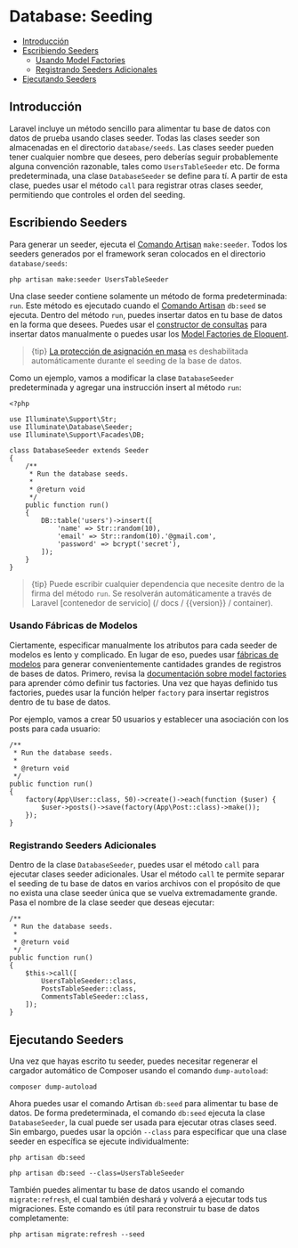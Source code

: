 # Database: Seeding

- [Introducción](#introduction)
- [Escribiendo Seeders](#writing-seeders)
  - [Usando Model Factories](#using-model-factories)
  - [Registrando Seeders Adicionales](#calling-additional-seeders)
- [Ejecutando Seeders](#running-seeders)

<a name="introduction"></a>
## Introducción

Laravel incluye un método sencillo para alimentar tu base de datos con datos de prueba usando clases seeder. Todas las clases seeder son almacenadas en el directorio `database/seeds`. Las clases seeder pueden tener cualquier nombre que desees, pero deberías seguir probablemente alguna convención razonable, tales como `UsersTableSeeder` etc. De forma predeterminada, una clase `DatabaseSeeder` se define para tí. A partir de esta clase, puedes usar el método `call` para registrar otras clases seeder, permitiendo que controles el orden del seeding.

<a name="writing-seeders"></a>
## Escribiendo Seeders

Para generar un seeder, ejecuta el [Comando Artisan](/docs/{{version}}/artisan) `make:seeder`. Todos los seeders generados por el framework seran colocados en el directorio `database/seeds`:

    php artisan make:seeder UsersTableSeeder

Una clase seeder contiene solamente un método de forma predeterminada: `run`. Este método es ejecutado cuando el [Comando Artisan](/docs/{{version}}/artisan) `db:seed` se ejecuta. Dentro del método `run`, puedes insertar datos en tu base de datos en la forma que desees. Puedes usar el [constructor de consultas](/docs/{{version}}/queries) para insertar datos manualmente o puedes usar los [Model Factories de Eloquent](/docs/{{version}}/database-testing#writing-factories).

> {tip} [La protección de asignación en masa](/docs/{{version}}/eloquent#mass-assignment) es deshabilitada automáticamente durante el seeding de la base de datos.

Como un ejemplo, vamos a modificar la clase `DatabaseSeeder` predeterminada y agregar una instrucción insert al método `run`:

    <?php

    use Illuminate\Support\Str;
    use Illuminate\Database\Seeder;
    use Illuminate\Support\Facades\DB;

    class DatabaseSeeder extends Seeder
    {
        /**
         * Run the database seeds.
         *
         * @return void
         */
        public function run()
        {
            DB::table('users')->insert([
                'name' => Str::random(10),
                'email' => Str::random(10).'@gmail.com',
                'password' => bcrypt('secret'),
            ]);
        }
    }

> {tip} Puede escribir cualquier dependencia que necesite dentro de la firma del método `run`. Se resolverán automáticamente a través de Laravel [contenedor de servicio] (/ docs / {{version}} / container).

<a name="using-model-factories"></a>
### Usando Fábricas de Modelos

Ciertamente, especificar manualmente los atributos para cada seeder de modelos es lento y complicado. En lugar de eso, puedes usar [fábricas de modelos](/docs/{{version}}/database-testing#writing-factories) para generar convenientemente cantidades grandes de registros de bases de datos. Primero, revisa la [documentación sobre model factories](/docs/{{version}}/database-testing#writing-factories) para aprender cómo definir tus factories. Una vez que hayas definido tus factories, puedes usar la función helper `factory` para insertar registros dentro de tu base de datos.

Por ejemplo, vamos a crear 50 usuarios y establecer una asociación con los posts para cada usuario:

    /**
     * Run the database seeds.
     *
     * @return void
     */
    public function run()
    {
        factory(App\User::class, 50)->create()->each(function ($user) {
            $user->posts()->save(factory(App\Post::class)->make());
        });
    }

<a name="calling-additional-seeders"></a>
### Registrando Seeders Adicionales

Dentro de la clase `DatabaseSeeder`, puedes usar el método `call` para ejecutar clases seeder adicionales. Usar el método `call` te permite separar el seeding de tu base de datos en varios archivos con el propósito de que no exista una clase seeder única que se vuelva extremadamente grande. Pasa el nombre de la clase seeder que deseas ejecutar:

    /**
     * Run the database seeds.
     *
     * @return void
     */
    public function run()
    {
        $this->call([
            UsersTableSeeder::class,
            PostsTableSeeder::class,
            CommentsTableSeeder::class,
        ]);
    }

<a name="running-seeders"></a>
## Ejecutando Seeders

Una vez que hayas escrito tu seeder, puedes necesitar regenerar el cargador automático de Composer usando el comando `dump-autoload`:

    composer dump-autoload

Ahora puedes usar el comando Artisan `db:seed` para alimentar tu base de datos. De forma predeterminada, el comando `db:seed` ejecuta la clase `DatabaseSeeder`, la cual puede ser usada para ejecutar otras clases seed. Sin embargo, puedes usar la opción `--class` para especificar que una clase seeder en específica se ejecute individualmente:

    php artisan db:seed

    php artisan db:seed --class=UsersTableSeeder

También puedes alimentar tu base de datos usando el comando `migrate:refresh`, el cual también deshará y volverá a ejecutar tods tus migraciones. Este comando es útil para reconstruir tu base de datos completamente:

    php artisan migrate:refresh --seed
